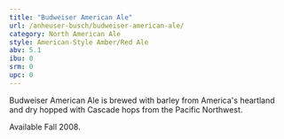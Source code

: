 ```yaml
---
title: "Budweiser American Ale"
url: /anheuser-busch/budweiser-american-ale/
category: North American Ale
style: American-Style Amber/Red Ale
abv: 5.1
ibu: 0
srm: 0
upc: 0
---
```

Budweiser American Ale is brewed with barley from America's heartland and dry hopped with Cascade hops from the Pacific Northwest.

Available Fall 2008.
